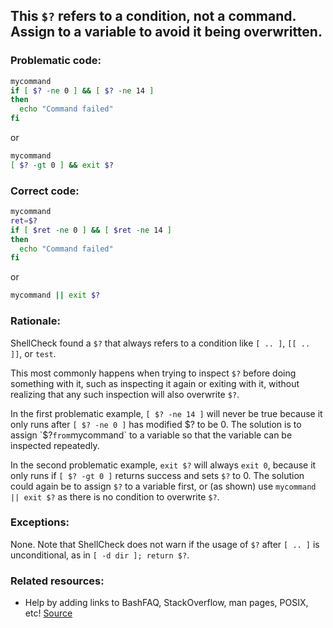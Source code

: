 ## This `$?` refers to a condition, not a command. Assign to a variable to avoid it being overwritten.

### Problematic code:

```sh
mycommand
if [ $? -ne 0 ] && [ $? -ne 14 ]
then
  echo "Command failed"
fi
```

or

```sh
mycommand
[ $? -gt 0 ] && exit $?
```

### Correct code:

```sh
mycommand
ret=$?
if [ $ret -ne 0 ] && [ $ret -ne 14 ]
then
  echo "Command failed"
fi
```

or

```sh
mycommand || exit $?
```


### Rationale:

ShellCheck found a `$?` that always refers to a condition like `[ .. ]`, `[[ .. ]]`, or `test`.

This most commonly happens when trying to inspect `$?` before doing something with it, such as inspecting it again or exiting with it, without realizing that any such inspection will also overwrite `$?`.

In the first problematic example, `[ $? -ne 14 ]` will never be true because it only runs after `[ $? -ne 0 ]` has modified $? to be 0. The solution is to assign `$?` from `mycommand` to a variable so that the variable can be inspected repeatedly.

In the second problematic example, `exit $?` will always `exit 0`, because it only runs if `[ $? -gt 0 ]` returns success and sets `$?` to 0. The solution could again be to assign `$?` to a variable first, or (as shown) use `mycommand || exit $?` as there is no condition to overwrite `$?`.

### Exceptions:

None. Note that ShellCheck does not warn if the usage of `$?` after `[ .. ]` is unconditional, as in `[ -d dir ]; return $?`.

### Related resources:

* Help by adding links to BashFAQ, StackOverflow, man pages, POSIX, etc!
[Source](https://github.com/koalaman/shellcheck/wiki/SC2319)

